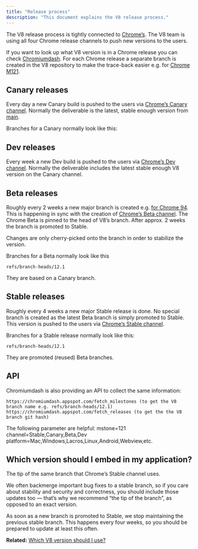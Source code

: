 ```yaml
---
title: "Release process"
description: "This document explains the V8 release process."
---
```

The V8 release process is tightly connected to [Chrome’s](https://www.chromium.org/getting-involved/dev-channel). The V8 team is using all four Chrome release channels to push new versions to the users.

If you want to look up what V8 version is in a Chrome release you can check [Chromiumdash](https://chromiumdash.appspot.com/releases). For each Chrome release a separate branch is created in the V8 repository to make the trace-back easier e.g. for [Chrome M121](https://chromium.googlesource.com/v8/v8/+log/refs/branch-heads/12.1).

## Canary releases

Every day a new Canary build is pushed to the users via [Chrome’s Canary channel](https://www.google.com/chrome/browser/canary.html?platform=win64). Normally the deliverable is the latest, stable enough version from [main](https://chromium.googlesource.com/v8/v8.git/+/refs/heads/main).

Branches for a Canary normally look like this:

## Dev releases

Every week a new Dev build is pushed to the users via [Chrome’s Dev channel](https://www.google.com/chrome/browser/desktop/index.html?extra=devchannel&platform=win64). Normally the deliverable includes the latest stable enough V8 version on the Canary channel.


## Beta releases

Roughly every 2 weeks a new major branch is created e.g. [for Chrome 94](https://chromium.googlesource.com/v8/v8.git/+log/branch-heads/9.4). This is happening in sync with the creation of [Chrome’s Beta channel](https://www.google.com/chrome/browser/beta.html?platform=win64). The Chrome Beta is pinned to the head of V8’s branch. After approx. 2 weeks the branch is promoted to Stable.

Changes are only cherry-picked onto the branch in order to stabilize the version.

Branches for a Beta normally look like this

```
refs/branch-heads/12.1
```

They are based on a Canary branch.

## Stable releases

Roughly every 4 weeks a new major Stable release is done. No special branch is created as the latest Beta branch is simply promoted to Stable. This version is pushed to the users via [Chrome’s Stable channel](https://www.google.com/chrome/browser/desktop/index.html?platform=win64).

Branches for a Stable release normally look like this:

```
refs/branch-heads/12.1
```

They are promoted (reused) Beta branches.

## API

Chromiumdash is also providing an API to collect the same information:

```
https://chromiumdash.appspot.com/fetch_milestones (to get the V8 branch name e.g. refs/branch-heads/12.1)
https://chromiumdash.appspot.com/fetch_releases (to get the the V8 branch git hash)
```

The following parameter are helpful:
mstone=121
channel=Stable,Canary,Beta,Dev
platform=Mac,Windows,Lacros,Linux,Android,Webview,etc.

## Which version should I embed in my application?

The tip of the same branch that Chrome’s Stable channel uses.

We often backmerge important bug fixes to a stable branch, so if you care about stability and security and correctness, you should include those updates too — that’s why we recommend “the tip of the branch”, as opposed to an exact version.

As soon as a new branch is promoted to Stable, we stop maintaining the previous stable branch. This happens every four weeks, so you should be prepared to update at least this often.

**Related:** [Which V8 version should I use?](/docs/version-numbers#which-v8-version-should-i-use%3F)
